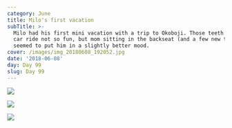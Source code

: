 ```yaml
---
category: June
title: Milo's first vacation
subTitle: >-
  Milo had his first mini vacation with a trip to Okoboji. Those teeth made the
  car ride not so fun, but mom sitting in the backseat (and a few new toys)
  seemed to put him in a slightly better mood. 
cover: /images/img_20180608_192052.jpg
date: '2018-06-08'
day: Day 99
slug: Day 99
---
```

![](/images/img_20180608_192052.jpg)

![](/images/img_20180608_185546.jpg)

![](/images/img_20180608_183556.jpg)
